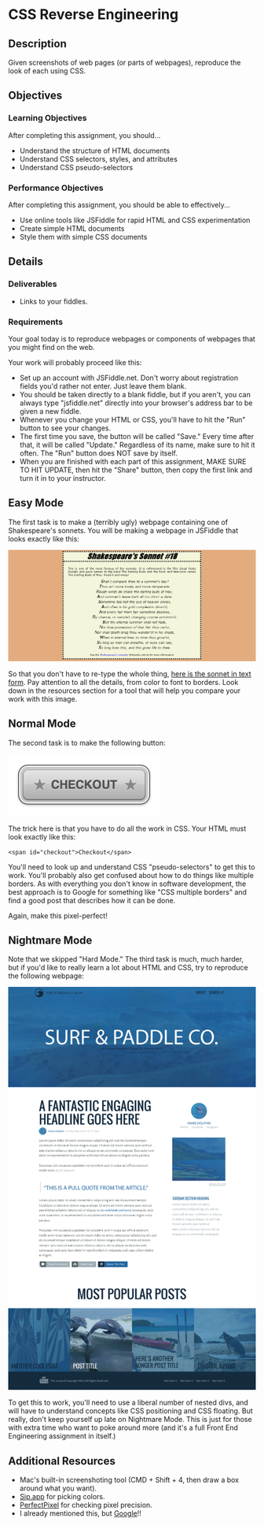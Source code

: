 # CSS Reverse Engineering

## Description

Given screenshots of web pages (or parts of webpages), reproduce the look of each using CSS.


## Objectives

### Learning Objectives

After completing this assignment, you should...

* Understand the structure of HTML documents
* Understand CSS selectors, styles, and attributes
* Understand CSS pseudo-selectors

### Performance Objectives

After completing this assignment, you should be able to effectively...

* Use online tools like JSFiddle for rapid HTML and CSS experimentation
* Create simple HTML documents
* Style them with simple CSS documents

## Details

### Deliverables

* Links to your fiddles.

### Requirements

Your goal today is to reproduce webpages or components of webpages that you might find on the web.

Your work will probably proceed like this:

* Set up an account with JSFiddle.net.  Don't worry about registration fields you'd rather not enter.  Just leave them blank.
* You should be taken directly to a blank fiddle, but if you aren't, you can always type "jsfiddle.net" directly into your browser's address bar to be given a new fiddle.
* Whenever you change your HTML or CSS, you'll have to hit the "Run" button to see your changes.
* The first time you save, the button will be called "Save."  Every time after that, it will be called "Update." Regardless of its name, make sure to hit it often.  The "Run" button does NOT save by itself.
* When you are finished with each part of this assignment, MAKE SURE TO HIT UPDATE, then hit the "Share" button, then copy the first link and turn it in to your instructor.

## Easy Mode

The first task is to make a (terribly ugly) webpage containing one of Shakespeare's sonnets.  You will be making a webpage in JSFiddle that looks exactly like this:

![Easy Mode Screenshot](sonnet.png)

So that you don't have to re-type the whole thing, [here is the sonnet in text form](http://www.poetryfoundation.org/poem/174354).  Pay attention to all the details, from color to font to borders.  Look down in the resources section for a tool that will help you compare your work with this image.

## Normal Mode

The second task is to make the following button:

![Normal Mode Screenshot](button.png)

The trick here is that you have to do all the work in CSS.  Your HTML must look exactly like this:

```
<span id="checkout">Checkout</span>
```

You'll need to look up and understand CSS "pseudo-selectors" to get this to work.  You'll probably also get confused about how to do things like multiple borders.  As with everything you don't know in software development, the best approach is to Google for something like "CSS multiple borders" and find a good post that describes how it can be done.

Again, make this pixel-perfect!

## Nightmare Mode

Note that we skipped "Hard Mode."  The third task is much, much harder, but if you'd like to really learn a lot about HTML and CSS, try to reproduce the following webpage:

![Nightmare Mode Screenshot](surf_and_paddle.png)

To get this to work, you'll need to use a liberal number of nested divs, and will have to understand concepts like CSS positioning and CSS floating.  But really, don't keep yourself up late on Nightmare Mode.  This is just for those with extra time who want to poke around more (and it's a full Front End Engineering assignment in itself.)

## Additional Resources

* Mac's built-in screenshoting tool (CMD + Shift + 4, then draw a box around what you want).
* [Sip.app](https://itunes.apple.com/us/app/sip/id507257563?mt=12) for picking colors.
* [PerfectPixel](http://www.welldonecode.com/perfectpixel/) for checking pixel precision.
* I already mentioned this, but [Google](http://www.google.com)!!
